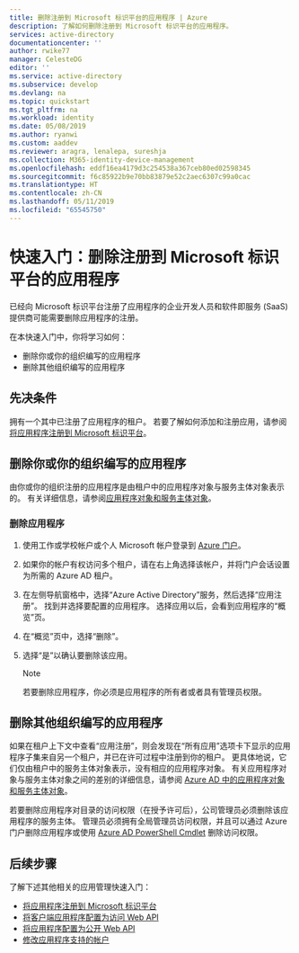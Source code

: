 ```yaml
---
title: 删除注册到 Microsoft 标识平台的应用程序 | Azure
description: 了解如何删除注册到 Microsoft 标识平台的应用程序。
services: active-directory
documentationcenter: ''
author: rwike77
manager: CelesteDG
editor: ''
ms.service: active-directory
ms.subservice: develop
ms.devlang: na
ms.topic: quickstart
ms.tgt_pltfrm: na
ms.workload: identity
ms.date: 05/08/2019
ms.author: ryanwi
ms.custom: aaddev
ms.reviewer: aragra, lenalepa, sureshja
ms.collection: M365-identity-device-management
ms.openlocfilehash: eddf16ea4179d3c254538a367ceb80ed02598345
ms.sourcegitcommit: f6c85922b9e70bb83879e52c2aec6307c99a0cac
ms.translationtype: HT
ms.contentlocale: zh-CN
ms.lasthandoff: 05/11/2019
ms.locfileid: "65545750"
---
```

# <a name="quickstart-remove-an-application-registered-with-the-microsoft-identity-platform"></a>快速入门：删除注册到 Microsoft 标识平台的应用程序

已经向 Microsoft 标识平台注册了应用程序的企业开发人员和软件即服务 (SaaS) 提供商可能需要删除应用程序的注册。

在本快速入门中，你将学习如何：

* 删除你或你的组织编写的应用程序
* 删除其他组织编写的应用程序

## <a name="prerequisites"></a>先决条件

拥有一个其中已注册了应用程序的租户。 若要了解如何添加和注册应用，请参阅[将应用程序注册到 Microsoft 标识平台](quickstart-register-app.md)。

## <a name="remove-an-application-authored-by-you-or-your-organization"></a>删除你或你的组织编写的应用程序

由你或你的组织注册的应用程序是由租户中的应用程序对象与服务主体对象表示的。 有关详细信息，请参阅[应用程序对象和服务主体对象](active-directory-application-objects.md)。

### <a name="to-remove-an-application"></a>删除应用程序

1. 使用工作或学校帐户或个人 Microsoft 帐户登录到 [Azure 门户](https://portal.azure.com)。
2. 如果你的帐户有权访问多个租户，请在右上角选择该帐户，并将门户会话设置为所需的 Azure AD 租户。
3. 在左侧导航窗格中，选择“Azure Active Directory”服务，然后选择“应用注册”。 找到并选择要配置的应用程序。 选择应用以后，会看到应用程序的“概览”页。
4. 在“概览”页中，选择“删除”。
5. 选择“是”以确认要删除该应用。

   > [!NOTE]
   > 若要删除应用程序，你必须是应用程序的所有者或者具有管理员权限。

## <a name="remove-an-application-authored-by-another-organization"></a>删除其他组织编写的应用程序

如果在租户上下文中查看“应用注册”，则会发现在“所有应用”选项卡下显示的应用程序子集来自另一个租户，并已在许可过程中注册到你的租户。 更具体地说，它们仅由租户中的服务主体对象表示，没有相应的应用程序对象。 有关应用程序对象与服务主体对象之间的差别的详细信息，请参阅 [Azure AD 中的应用程序对象和服务主体对象](active-directory-application-objects.md)。

若要删除应用程序对目录的访问权限（在授予许可后），公司管理员必须删除该应用程序的服务主体。 管理员必须拥有全局管理员访问权限，并且可以通过 Azure 门户删除应用程序或使用 [Azure AD PowerShell Cmdlet](https://go.microsoft.com/fwlink/?LinkId=294151) 删除访问权限。

## <a name="next-steps"></a>后续步骤

了解下述其他相关的应用管理快速入门：

* [将应用程序注册到 Microsoft 标识平台](quickstart-register-app.md)
* [将客户端应用程序配置为访问 Web API](quickstart-configure-app-access-web-apis.md)
* [将应用程序配置为公开 Web API](quickstart-configure-app-expose-web-apis.md)
* [修改应用程序支持的帐户](quickstart-modify-supported-accounts.md)
